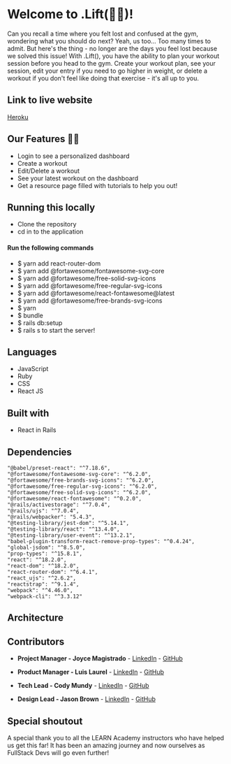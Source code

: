 # Welcome to .Lift(:weight_lifting_man:)!

<p>Can you recall a time where you felt lost and confused at the gym, wondering what you should do next? Yeah, us too... Too many times to admit. But here's the thing - no longer are the days you feel lost because we solved this issue! With .Lift(), you have the ability to plan your workout session before you head to the gym. Create your workout plan, see your session, edit your entry if you need to go higher in weight, or delete a workout if you don't feel like doing that exercise - it's all up to you.</p>

## Link to live website
[Heroku](https://dotlift.herokuapp.com/)

## Our Features :weight_lifting_woman:

<ul>
<li>Login to see a personalized dashboard</li>
<li>Create a workout</li>
<li>Edit/Delete a workout</li>
<li>See your latest workout on the dashboard</li>
<li>Get a resource page filled with tutorials to help you out!</li>
</ul>

## Running this locally

<ul>
<li>Clone the repository</li>
<li>cd in to the application</li>
</ul>

#### Run the following commands
<ul>
<li>$ yarn add react-router-dom</li>
<li>$ yarn add @fortawesome/fontawesome-svg-core</li>
<li>$ yarn add @fortawesome/free-solid-svg-icons</li>
<li>$ yarn add @fortawesome/free-regular-svg-icons</li>
<li>$ yarn add @fortawesome/react-fontawesome@latest</li>
<li>$ yarn add @fortawesome/free-brands-svg-icons</li>
<li>$ yarn</li>
<li>$ bundle</li>
<li>$ rails db:setup</li>
<li>$ rails s to start the server!
</ul>

## Languages
<ul>
<li>JavaScript</li>
<li>Ruby</li>
<li>CSS</li>
<li>React JS</li>
</ul>
 
## Built with
<ul>
<li>React in Rails</li>
</ul>

## Dependencies

    "@babel/preset-react": "^7.18.6",
    "@fortawesome/fontawesome-svg-core": "^6.2.0",
    "@fortawesome/free-brands-svg-icons": "^6.2.0",
    "@fortawesome/free-regular-svg-icons": "^6.2.0",
    "@fortawesome/free-solid-svg-icons": "^6.2.0",
    "@fortawesome/react-fontawesome": "^0.2.0",
    "@rails/activestorage": "^7.0.4",
    "@rails/ujs": "^7.0.4",
    "@rails/webpacker": "5.4.3",
    "@testing-library/jest-dom": "^5.14.1",
    "@testing-library/react": "^13.4.0",
    "@testing-library/user-event": "^13.2.1",
    "babel-plugin-transform-react-remove-prop-types": "^0.4.24",
    "global-jsdom": "^8.5.0",
    "prop-types": "^15.8.1",
    "react": "^18.2.0",
    "react-dom": "^18.2.0",
    "react-router-dom": "^6.4.1",
    "react_ujs": "^2.6.2",
    "reactstrap": "^9.1.4",
    "webpack": "^4.46.0",
    "webpack-cli": "^3.3.12"

## Architecture 





## Contributors

- **Project Manager - Joyce Magistrado** - [LinkedIn](https://www.linkedin.com/in/joyce-magistrado/) - [GitHub](https://github.com/jmagistrado)

- **Product Manager - Luis Laurel** - [LinkedIn](https://www.linkedin.com/in/luislaurel/) - [GitHub](https://github.com/luislaurel)

- **Tech Lead - Cody Mundy** - [LinkedIn](https://www.linkedin.com/in/cody-l-mundy/) - [GitHub](https://github.com/HeavyArms0511)

- **Design Lead - Jason Brown** - [LinkedIn]() - [GitHub](https://github.com/jayaries329)

## Special shoutout
<p>A special thank you to all the LEARN Academy instructors who have helped us get this far! It has been an amazing journey and now ourselves as FullStack Devs will go even further!</p>
 
